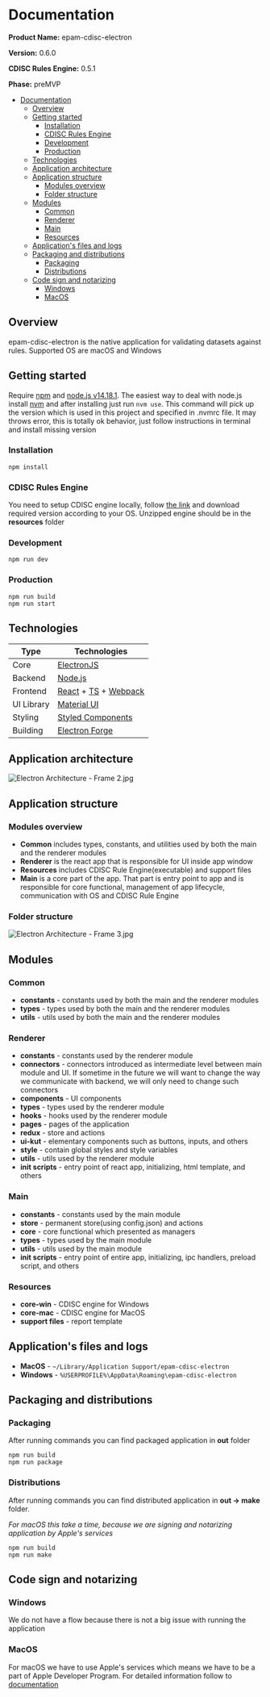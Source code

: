 # Documentation

**Product Name:** epam-cdisc-electron

**Version:** 0.6.0

**CDISC Rules Engine:** 0.5.1

**Phase:** preMVP

- [Documentation](#documentation)
  - [Overview](#overview)
  - [Getting started](#getting-started)
    - [Installation](#installation)
    - [CDISC Rules Engine](#cdisc-rules-engine)
    - [Development](#development)
    - [Production](#production)
  - [Technologies](#technologies)
  - [Application architecture](#application-architecture)
  - [Application structure](#application-structure)
    - [Modules overview](#modules-overview)
    - [Folder structure](#folder-structure)
  - [Modules](#modules)
    - [Common](#common)
    - [Renderer](#renderer)
    - [Main](#main)
    - [Resources](#resources)
  - [Application's files and logs](#applications-files-and-logs)
  - [Packaging and distributions](#packaging-and-distributions)
    - [Packaging](#packaging)
    - [Distributions](#distributions)
  - [Code sign and notarizing](#code-sign-and-notarizing)
    - [Windows](#windows)
    - [MacOS](#macos)

## Overview

epam-cdisc-electron is the native application for validating datasets against rules. Supported OS are macOS and Windows

## Getting started

Require [npm](https://www.npmjs.com/) and [node.js v14.18.1](https://nodejs.org/download/release/v14.18.1/). The easiest way to deal with node.js install [nvm](https://github.com/nvm-sh/nvm) and after installing just run `nvm use`. This command will pick up the version which is used in this project and specified in .nvmrc file. It may throws error, this is totally ok behavior, just follow instructions in terminal and install missing version

### Installation

```text
npm install
```

### CDISC Rules Engine

You need to setup CDISC engine locally, follow [the link](https://github.com/cdisc-org/cdisc-rules-engine/releases) and download required version according to your OS. Unzipped engine should be in the **resources** folder

### Development

```text
npm run dev
```

### Production

```text
npm run build
npm run start
```

## Technologies

| Type       | Technologies                                                                                               |
| ---------- | ---------------------------------------------------------------------------------------------------------- |
| Core       | [ElectronJS](electronjs.org)                                                                               |
| Backend    | [Node.js](https://nodejs.org)                                                                              |
| Frontend   | [React](https://reactjs.org/) + [TS](https://www.typescriptlang.org/) + [Webpack](https://webpack.js.org/) |
| UI Library | [Material UI](https://mui.com/material-ui/getting-started/overview/)                                       |
| Styling    | [Styled Components](https://styled-components.com/)                                                        |
| Building   | [Electron Forge](https://www.electronforge.io/)                                                            |


## Application architecture

![Electron Architecture - Frame 2.jpg](./docs/electron%20architecture%20-%20frame%202.jpg)

## Application structure

### Modules overview

-   **Common** includes types, constants, and utilities used by both the main and the renderer modules
-   **Renderer** is the react app that is responsible for UI inside app window
-   **Resources** includes CDISC Rule Engine(executable) and support files
-   **Main** is a core part of the app. That part is entry point to app and is responsible for core functional, management of app lifecycle, communication with OS and CDISC Rule Engine

### Folder structure

![Electron Architecture - Frame 3.jpg](./docs/electron%20architecture%20-%20frame%203.jpg)

## Modules

### Common

-   **constants** - constants used by both the main and the renderer modules
-   **types** - types used by both the main and the renderer modules
-   **utils** - utils used by both the main and the renderer modules

### Renderer

-   **constants** - constants used by the renderer module
-   **connectors** - connectors introduced as intermediate level between main module and UI. If sometime in the future we will want to change the way we communicate with backend, we will only need to change such connectors
-   **components** - UI components
-   **types** - types used by the renderer module
-   **hooks** - hooks used by the renderer module
-   **pages** - pages of the application
-   **redux** - store and actions
-   **ui-kut** - elementary components such as buttons, inputs, and others
-   **style** - contain global styles and style variables
-   **utils** - utils used by the renderer module
-   **init scripts** - entry point of react app, initializing, html template, and others

### Main

-   **constants** - constants used by the main module
-   **store** - permanent store(using config.json) and actions
-   **core** - core functional which presented as managers
-   **types** - types used by the main module
-   **utils** - utils used by the main module
-   **init scripts** - entry point of entire app, initializing, ipc handlers, preload script, and others

### Resources

-   **core-win** - CDISC engine for Windows
-   **core-mac** - CDISC engine for MacOS
-   **support files** - report template

## Application's files and logs

 - **MacOS** - `~/Library/Application Support/epam-cdisc-electron`
 - **Windows** - `%USERPROFILE%\AppData\Roaming\epam-cdisc-electron`

## Packaging and distributions

### Packaging

After running commands you can find packaged application in **out** folder

```text
npm run build
npm run package
```

### Distributions

After running commands you can find distributed application in **out -> make** folder.

_For macOS this take a time, because we are signing and notarizing application by Apple's services_

```text
npm run build
npm run make
```

## Code sign and notarizing

### Windows

We do not have a flow because there is not a big issue with running the application

### MacOS

For macOS we have to use Apple's services which means we have to be a part of Apple Developer Program. For detailed information follow to [documentation](https://www.electronforge.io/guides/code-signing/code-signing-macos)
